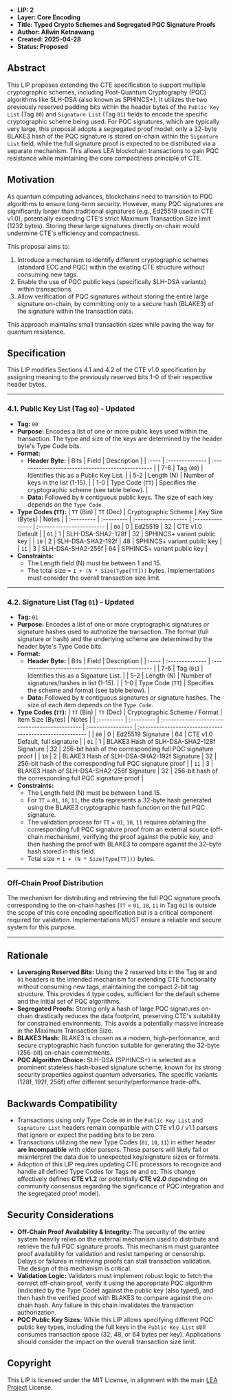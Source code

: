 * **LIP: 2**
* **Layer: Core Encoding**
* **Title: Typed Crypto Schemes and Segregated PQC Signature Proofs**
* **Author: Allwin Ketnawang**
* **Created: 2025-04-28**
* **Status: Proposed**

## Abstract

This LIP proposes extending the CTE specification to support multiple cryptographic schemes, including Post-Quantum Cryptography (PQC) algorithms like SLH-DSA (also known as SPHINCS+). It utilizes the two previously reserved padding bits within the header bytes of the `Public Key List` (Tag `00`) and `Signature List` (Tag `01`) fields to encode the specific cryptographic scheme being used. For PQC signatures, which are typically very large, this proposal adopts a segregated proof model: only a 32-byte BLAKE3 hash of the PQC signature is stored on-chain within the `Signature List` field, while the full signature proof is expected to be distributed via a separate mechanism. This allows LEA blockchain transactions to gain PQC resistance while maintaining the core compactness principle of CTE.

## Motivation

As quantum computing advances, blockchains need to transition to PQC algorithms to ensure long-term security. However, many PQC signatures are significantly larger than traditional signatures (e.g., Ed25519 used in CTE v1.0), potentially exceeding CTE's strict Maximum Transaction Size limit (1232 bytes). Storing these large signatures directly on-chain would undermine CTE's efficiency and compactness.

This proposal aims to:

1.  Introduce a mechanism to identify different cryptographic schemes (standard ECC and PQC) within the existing CTE structure without consuming new tags.
2.  Enable the use of PQC public keys (specifically SLH-DSA variants) within transactions.
3.  Allow verification of PQC signatures without storing the entire large signature on-chain, by committing only to a secure hash (BLAKE3) of the signature within the transaction data.

This approach maintains small transaction sizes while paving the way for quantum resistance.

## Specification

This LIP modifies Sections 4.1 and 4.2 of the CTE v1.0 specification by assigning meaning to the previously reserved bits 1-0 of their respective header bytes.

---

### 4.1. Public Key List (Tag `00`) - Updated

* **Tag:** `00`
* **Purpose:** Encodes a list of one or more public keys used within the transaction. The type and size of the keys are determined by the header byte's Type Code bits.
* **Format:**
    * **Header Byte:**
        | Bits  | Field           | Description                                       |
        | :---- | :-------------- | :------------------------------------------------ |
        | 7-6   | Tag (`00`)      | Identifies this as a Public Key List.             |
        | 5-2   | Length (N)      | Number of keys in the list (1-15).                |
        | 1-0   | Type Code (`TT`) | Specifies the cryptographic scheme (see table below). |
    * **Data:** Followed by `N` contiguous public keys. The size of each key depends on the `Type Code`.
* **Type Codes (`TT`):**
    | `TT` (Bin) | `TT` (Dec) | Cryptographic Scheme | Key Size (Bytes) | Notes                     |
    | :--------- | :--------- | :------------------- | :--------------- | :------------------------ |
    | `00`       | 0          | Ed25519              | 32               | CTE v1.0 Default          |
    | `01`       | 1          | SLH-DSA-SHA2-128f    | 32               | SPHINCS+ variant public key |
    | `10`       | 2          | SLH-DSA-SHA2-192f    | 48               | SPHINCS+ variant public key |
    | `11`       | 3          | SLH-DSA-SHA2-256f    | 64               | SPHINCS+ variant public key |
* **Constraints:**
    * The Length field (N) must be between 1 and 15.
    * The total size = `1 + (N * Size(Type[TT]))` bytes. Implementations must consider the overall transaction size limit.

---

### 4.2. Signature List (Tag `01`) - Updated

* **Tag:** `01`
* **Purpose:** Encodes a list of one or more cryptographic signatures *or* signature hashes used to authorize the transaction. The format (full signature or hash) and the underlying scheme are determined by the header byte's Type Code bits.
* **Format:**
    * **Header Byte:**
        | Bits  | Field           | Description                                       |
        | :---- | :-------------- | :------------------------------------------------ |
        | 7-6   | Tag (`01`)      | Identifies this as a Signature List.              |
        | 5-2   | Length (N)      | Number of signatures/hashes in list (1-15).       |
        | 1-0   | Type Code (`TT`) | Specifies the scheme and format (see table below). |
    * **Data:** Followed by `N` contiguous signatures *or* signature hashes. The size of each item depends on the `Type Code`.
* **Type Codes (`TT`):**
    | `TT` (Bin) | `TT` (Dec) | Cryptographic Scheme / Format                  | Item Size (Bytes) | Notes                                                    |
    | :--------- | :--------- | :--------------------------------------------- | :---------------- | :------------------------------------------------------- |
    | `00`       | 0          | Ed25519 Signature                              | 64                | CTE v1.0 Default, full signature                         |
    | `01`       | 1          | BLAKE3 Hash of SLH-DSA-SHA2-128f Signature | 32                | 256-bit hash of the corresponding full PQC signature proof |
    | `10`       | 2          | BLAKE3 Hash of SLH-DSA-SHA2-192f Signature | 32                | 256-bit hash of the corresponding full PQC signature proof |
    | `11`       | 3          | BLAKE3 Hash of SLH-DSA-SHA2-256f Signature | 32                | 256-bit hash of the corresponding full PQC signature proof |
* **Constraints:**
    * The Length field (N) must be between 1 and 15.
    * For `TT` = `01`, `10`, `11`, the data represents a 32-byte hash generated using the BLAKE3 cryptographic hash function on the full PQC signature.
    * The validation process for `TT` = `01`, `10`, `11` requires obtaining the corresponding full PQC signature proof from an external source (off-chain mechanism), verifying the proof against the public key, and then hashing the proof with BLAKE3 to compare against the 32-byte hash stored in this field.
    * Total size = `1 + (N * Size(Type[TT]))` bytes.

---

### Off-Chain Proof Distribution

The mechanism for distributing and retrieving the full PQC signature proofs corresponding to the on-chain hashes (`TT` = `01`, `10`, `11` in Tag `01`) is outside the scope of this core encoding specification but is a critical component required for validation. Implementations MUST ensure a reliable and secure system for this purpose.

---

## Rationale

* **Leveraging Reserved Bits:** Using the 2 reserved bits in the Tag `00` and `01` headers is the intended mechanism for extending CTE functionality without consuming new tags, maintaining the compact 2-bit tag structure. This provides 4 type codes, sufficient for the default scheme and the initial set of PQC algorithms.
* **Segregated Proofs:** Storing only a hash of large PQC signatures on-chain drastically reduces the data footprint, preserving CTE's suitability for constrained environments. This avoids a potentially massive increase in the Maximum Transaction Size.
* **BLAKE3 Hash:** BLAKE3 is chosen as a modern, high-performance, and secure cryptographic hash function suitable for generating the 32-byte (256-bit) on-chain commitments.
* **PQC Algorithm Choice:** SLH-DSA (SPHINCS+) is selected as a prominent stateless hash-based signature scheme, known for its strong security properties against quantum adversaries. The specific variants (128f, 192f, 256f) offer different security/performance trade-offs.

## Backwards Compatibility

* Transactions using only Type Code `00` in the `Public Key List` and `Signature List` headers remain compatible with CTE v1.0 / v1.1 parsers that ignore or expect the padding bits to be zero.
* Transactions utilizing the new Type Codes (`01`, `10`, `11`) in either header **are incompatible** with older parsers. These parsers will likely fail or misinterpret the data due to unexpected key/signature sizes or formats.
* Adoption of this LIP requires updating CTE processors to recognize and handle all defined Type Codes for Tags `00` and `01`. This change effectively defines **CTE v1.2** (or potentially **CTE v2.0** depending on community consensus regarding the significance of PQC integration and the segregated proof model).

## Security Considerations

* **Off-Chain Proof Availability & Integrity:** The security of the entire system heavily relies on the external mechanism used to distribute and retrieve the full PQC signature proofs. This mechanism must guarantee proof availability for validation and resist tampering or censorship. Delays or failures in retrieving proofs can stall transaction validation. The design of this mechanism is critical.
* **Validation Logic:** Validators must implement robust logic to fetch the correct off-chain proof, verify it using the appropriate PQC algorithm (indicated by the Type Code) against the public key (also typed), and then hash the verified proof with BLAKE3 to compare against the on-chain hash. Any failure in this chain invalidates the transaction authorization.
* **PQC Public Key Sizes:** While this LIP allows specifying different PQC public key types, including the full keys in the `Public Key List` still consumes transaction space (32, 48, or 64 bytes per key). Applications should consider the impact on the overall transaction size limit.

## Copyright

This LIP is licensed under the MIT License, in alignment with the main [LEA Project](https://getlea.org) License.